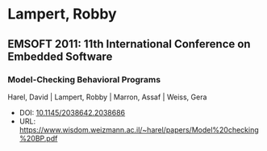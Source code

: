 # Lampert, Robby

## EMSOFT 2011: 11th International Conference on Embedded Software

### Model-Checking Behavioral Programs
Harel, David | Lampert, Robby | Marron, Assaf | Weiss, Gera
* DOI: [10.1145/2038642.2038686](https://doi.org/10.1145/2038642.2038686)
* URL: <https://www.wisdom.weizmann.ac.il/~harel/papers/Model%20checking%20BP.pdf>

